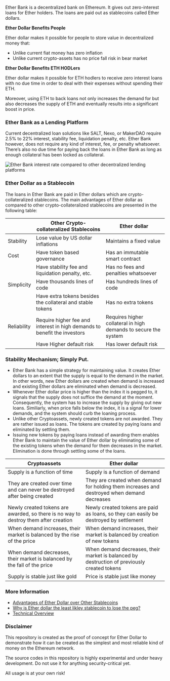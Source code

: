 Ether Bank is a decentralized bank on Ethereum. It gives out zero-interest loans for Ether holders. The loans are paid out as stablecoins called Ether dollars.

**Ether Dollar Benefits People**

Ether dollar makes it possible for people to store value in decentralized money that:

* Unlike current fiat money has zero inflation
* Unlike current crypto-assets has no price fall risk in bear market

**Ether Dollar Benefits ETH HODLers**

Ether dollar makes it possible for ETH hodlers to receive zero interest loans with no due time in order to deal with their expenses without spending their ETH.

Moreover, using ETH to back loans not only increases the demand for but also decreases the supply of ETH and eventually results into a significant boost in price.

### Ether Bank as a Lending Platform
Current decentralized loan solutions like SALT, Nexo, or MakerDAO require 2.5% to 22% interest, stability fee, liquidation penalty, etc. Ether Bank however, does not require any kind of interest, fee, or penalty whatsoever. There’s also no due time for paying back the loans in Ether Bank as long as enough collateral has been locked as collateral.

![Ether Bank interest rate compared to other decentralized lending platforms](http://idealmoney.io/asset/image/compare.jpeg)

### Ether Dollar as a Stablecoin
The loans in Ether Bank are paid in Ether dollars which are crypto-collateralized stablecoins. The main advantages of Ether dollar as compared to other crypto-collateralized stablecoins are presented in the following table:



|              | Other Crypto-collateralized Stablecoins                    | Ether dollar                         |
| ------------ | ------------                                               | ------------                         |
| Stability    | Lose value by US dollar inflations                         | Maintains a fixed value              |
| Cost         | Have token based governance                                | Has an immutable smart contract      |
|              | Have stability fee and liquidation penalty, etc.           | Has no fees and penalties whatsoever |
| Simplicity   | Have thousands lines of code                               | Has hundreds lines of code           |
|              | Have extra tokens besides the collateral and stable tokens | Has no extra tokens                  |
| Reliability  | Require higher fee and interest in high demands to benefit the investors | Requires higher collateral in high demands to  secure the system |
|              | Have Higher default risk                                   | Has lower default risk               |



### Stability Mechanism; Simply Put.
* Ether Bank has a simple strategy for maintaining value. It creates Ether dollars to an extent that the supply is equal to the demand in the market. In other words, new Ether dollars are created when demand is increased and existing Ether dollars are eliminated when demand is decreased.
* Whenever Ether dollar price is higher than the index it is pegged to, it signals that the supply does not suffice the demand at the moment. Consequently, the system has to increase the supply by giving out new loans. Similiarly, when price falls below the index, it is a signal for lower demands, and the system should curb the loaning process.    
* Unlike other Cryptoassets, newly created tokens are not awarded. They are rather issued as loans. The tokens are created by paying loans and eliminated by settling them.
* Issuing new tokens by paying loans instead of awarding them enables Ether Bank to maintain the value of Ether dollar by eliminating some of the existing tokens when the demand for them decreases in the market. Elimination is done through settling some of the loans.


| Cryptoassets | Ether dollar |
| ------------ | ------------ |
| Supply is a function of time | Supply is a function of demand |
| They are created over time and can never be destroyed after being created | They are created when demand for holding them increases and destroyed when demand decreases |
| Newly created tokens are awarded, so there is no way to destroy them after creation | Newly created tokens are paid as loans, so they can easily be destroyed by settlement |
| When demand increases, their market is balanced by the rise of the price | When demand increases, their market is balanced by creation of new tokens |
| When demand decreases, their market is balanced by the fall of the price | When demand decreases, their market is balanced by destruction of previously created tokens |
| Supply is stable just like gold | Price is stable just like money |

### More Information
* [Advantages of Ether Dollar over Other Stablecoins](https://github.com/ideal-money/EtherBank/wiki/Advantages-of-Ether-Dollar-over-Other-Stablecoins)
* [Why is Ether dollar the least likley stablecoin to lose the peg?](https://github.com/ideal-money/EtherBank/wiki/Why-is-Ether-dollar-the-least-likley-stablecoin-to-lose-the-peg%3F)
* [Technical Overview](https://github.com/ideal-money/EtherBank/wiki/Technical-Overview)

### Disclaimer
This repository is created as the proof of concept for Ether Dollar to demonstrate how it can be created as the simplest and most reliable kind of money  on the Ethereum network.

The source codes in this repository is highly experimental and under heavy development. Do not use it for anything security-critical yet. 

All usage is at your own risk!

